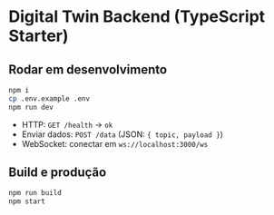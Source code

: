 # Digital Twin Backend (TypeScript Starter)

## Rodar em desenvolvimento
```bash
npm i
cp .env.example .env
npm run dev
```

- HTTP: `GET /health` -> `ok`
- Enviar dados: `POST /data` (JSON: `{ topic, payload }`)
- WebSocket: conectar em `ws://localhost:3000/ws`

## Build e produção
```bash
npm run build
npm start
```
